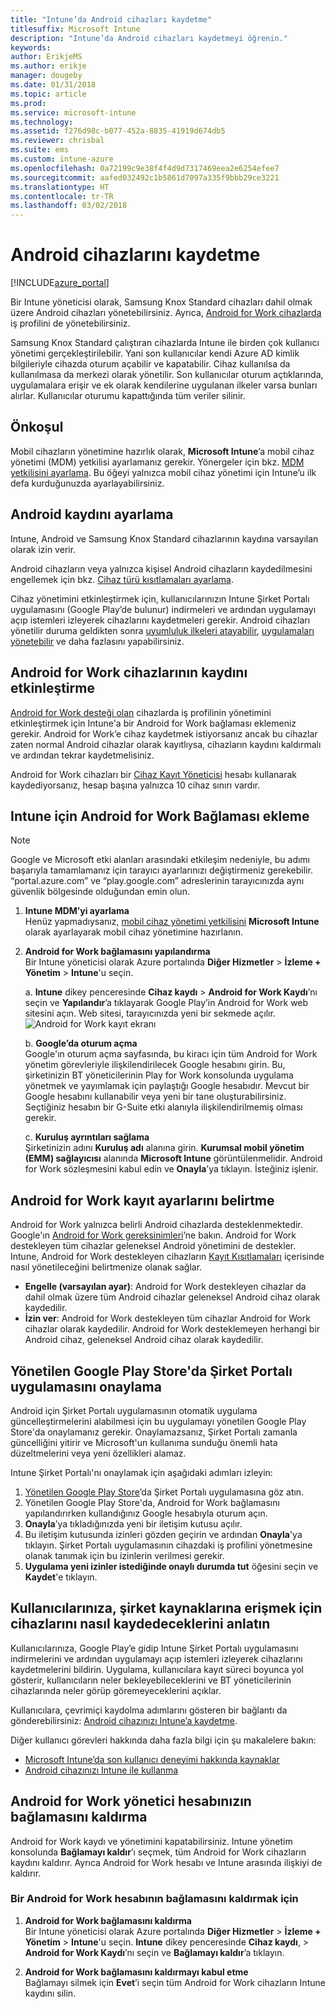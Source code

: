 ```yaml
---
title: "Intune’da Android cihazları kaydetme"
titlesuffix: Microsoft Intune
description: "Intune’da Android cihazları kaydetmeyi öğrenin."
keywords: 
author: ErikjeMS
ms.author: erikje
manager: dougeby
ms.date: 01/31/2018
ms.topic: article
ms.prod: 
ms.service: microsoft-intune
ms.technology: 
ms.assetid: f276d98c-b077-452a-8835-41919d674db5
ms.reviewer: chrisbal
ms.suite: ems
ms.custom: intune-azure
ms.openlocfilehash: 0a72199c9e38f4f4d9d7317469eea2e6254efee7
ms.sourcegitcommit: aafed032492c1b5861d7097a335f9bbb29ce3221
ms.translationtype: HT
ms.contentlocale: tr-TR
ms.lasthandoff: 03/02/2018
---
```

# <a name="enroll-android-devices"></a>Android cihazlarını kaydetme

[!INCLUDE[azure_portal](./includes/azure_portal.md)]

Bir Intune yöneticisi olarak, Samsung Knox Standard cihazları dahil olmak üzere Android cihazları yönetebilirsiniz. Ayrıca, [Android for Work cihazlarda](#enable-enrollment-of-android-for-work-devices) iş profilini de yönetebilirsiniz.

Samsung Knox Standard çalıştıran cihazlarda Intune ile birden çok kullanıcı yönetimi gerçekleştirilebilir. Yani son kullanıcılar kendi Azure AD kimlik bilgileriyle cihazda oturum açabilir ve kapatabilir. Cihaz kullanılsa da kullanılmasa da merkezi olarak yönetilir. Son kullanıcılar oturum açtıklarında, uygulamalara erişir ve ek olarak kendilerine uygulanan ilkeler varsa bunları alırlar. Kullanıcılar oturumu kapattığında tüm veriler silinir.

## <a name="prerequisite"></a>Önkoşul

Mobil cihazların yönetimine hazırlık olarak, **Microsoft Intune**’a mobil cihaz yönetimi (MDM) yetkilisi ayarlamanız gerekir. Yönergeler için bkz. [MDM yetkilisini ayarlama](mdm-authority-set.md). Bu öğeyi yalnızca mobil cihaz yönetimi için Intune’u ilk defa kurduğunuzda ayarlayabilirsiniz.

## <a name="set-up-android-enrollment"></a>Android kaydını ayarlama

Intune, Android ve Samsung Knox Standard cihazlarının kaydına varsayılan olarak izin verir.

Android cihazların veya yalnızca kişisel Android cihazların kaydedilmesini engellemek için bkz. [Cihaz türü kısıtlamaları ayarlama](enrollment-restrictions-set.md).

Cihaz yönetimini etkinleştirmek için, kullanıcılarınızın Intune Şirket Portalı uygulamasını (Google Play’de bulunur) indirmeleri ve ardından uygulamayı açıp istemleri izleyerek cihazlarını kaydetmeleri gerekir. Android cihazları yönetilir duruma geldikten sonra [uyumluluk ilkeleri atayabilir](compliance-policy-create-android.md), [uygulamaları yönetebilir](app-management.md) ve daha fazlasını yapabilirsiniz.

## <a name="enable-enrollment-of-android-for-work-devices"></a>Android for Work cihazlarının kaydını etkinleştirme

[Android for Work desteği olan](https://support.google.com/work/android/answer/6174145?hl=en&ref_topic=6151012) cihazlarda iş profilinin yönetimini etkinleştirmek için Intune'a bir Android for Work bağlaması eklemeniz gerekir. Android for Work’e cihaz kaydetmek istiyorsanız ancak bu cihazlar zaten normal Android cihazlar olarak kayıtlıysa, cihazların kaydını kaldırmalı ve ardından tekrar kaydetmelisiniz.

Android for Work cihazları bir [Cihaz Kayıt Yöneticisi](device-enrollment-manager-enroll.md) hesabı kullanarak kaydediyorsanız, hesap başına yalnızca 10 cihaz sınırı vardır.

## <a name="add-android-for-work-binding-for-intune"></a>Intune için Android for Work Bağlaması ekleme

> [!NOTE]
> Google ve Microsoft etki alanları arasındaki etkileşim nedeniyle, bu adımı başarıyla tamamlamanız için tarayıcı ayarlarınızı değiştirmeniz gerekebilir.  “portal.azure.com” ve “play.google.com” adreslerinin tarayıcınızda aynı güvenlik bölgesinde olduğundan emin olun.

1. **Intune MDM’yi ayarlama**<br>
Henüz yapmadıysanız, [mobil cihaz yönetimi yetkilisini](mdm-authority-set.md) **Microsoft Intune** olarak ayarlayarak mobil cihaz yönetimine hazırlanın.
2. **Android for Work bağlamasını yapılandırma**<br>
    Bir Intune yöneticisi olarak Azure portalında **Diğer Hizmetler** > **İzleme + Yönetim** > **Intune**'u seçin.

   a. **Intune** dikey penceresinde **Cihaz kaydı** > **Android for Work Kaydı**’nı seçin ve **Yapılandır**’a tıklayarak Google Play’in Android for Work web sitesini açın. Web sitesi, tarayıcınızda yeni bir sekmede açılır.
   ![Android for Work kayıt ekranı](./media/android-work-bind.png)

   b. **Google’da oturum açma**<br>
   Google'ın oturum açma sayfasında, bu kiracı için tüm Android for Work yönetim görevleriyle ilişkilendirilecek Google hesabını girin. Bu, şirketinizin BT yöneticilerinin Play for Work konsolunda uygulama yönetmek ve yayımlamak için paylaştığı Google hesabıdır. Mevcut bir Google hesabını kullanabilir veya yeni bir tane oluşturabilirsiniz.  Seçtiğiniz hesabın bir G-Suite etki alanıyla ilişkilendirilmemiş olması gerekir.

   c. **Kuruluş ayrıntıları sağlama**<br>
   Şirketinizin adını **Kuruluş adı** alanına girin. **Kurumsal mobil yönetim (EMM) sağlayıcısı** alanında **Microsoft Intune** görüntülenmelidir. Android for Work sözleşmesini kabul edin ve **Onayla**’ya tıklayın. İsteğiniz işlenir.

## <a name="specify-android-for-work-enrollment-settings"></a>Android for Work kayıt ayarlarını belirtme
Android for Work yalnızca belirli Android cihazlarda desteklenmektedir. Google'ın [Android for Work gereksinimleri](https://support.google.com/work/android/answer/6174145?hl=en&ref_topic=6151012%20style=%22target=new_window%22)’ne bakın. Android for Work destekleyen tüm cihazlar geleneksel Android yönetimini de destekler. Intune, Android for Work destekleyen cihazların [Kayıt Kısıtlamaları](enrollment-restrictions-set.md) içerisinde nasıl yönetileceğini belirtmenize olanak sağlar.

- **Engelle (varsayılan ayar)**: Android for Work destekleyen cihazlar da dahil olmak üzere tüm Android cihazlar geleneksel Android cihaz olarak kaydedilir.
- **İzin ver**: Android for Work destekleyen tüm cihazlar Android for Work cihazlar olarak kaydedilir. Android for Work desteklemeyen herhangi bir Android cihaz, geleneksel Android cihaz olarak kaydedilir.

## <a name="approve-the-company-portal-app-in-the-managed-google-play-store"></a>Yönetilen Google Play Store'da Şirket Portalı uygulamasını onaylama
Android için Şirket Portalı uygulamasının otomatik uygulama güncelleştirmelerini alabilmesi için bu uygulamayı yönetilen Google Play Store'da onaylamanız gerekir. Onaylamazsanız, Şirket Portalı zamanla güncelliğini yitirir ve Microsoft'un kullanıma sunduğu önemli hata düzeltmelerini veya yeni özellikleri alamaz.

Intune Şirket Portalı'nı onaylamak için aşağıdaki adımları izleyin:

1.  [Yönetilen Google Play Store](https://play.google.com/work/apps/details?id=com.microsoft.windowsintune.companyportal)’da Şirket Portalı uygulamasına göz atın.
2.  Yönetilen Google Play Store'da, Android for Work bağlamasını yapılandırırken kullandığınız Google hesabıyla oturum açın.
3.  **Onayla**’ya tıkladığınızda yeni bir iletişim kutusu açılır.
4.  Bu iletişim kutusunda izinleri gözden geçirin ve ardından **Onayla**'ya tıklayın. Şirket Portalı uygulamasının cihazdaki iş profilini yönetmesine olanak tanımak için bu izinlerin verilmesi gerekir.
5.  **Uygulama yeni izinler istediğinde onaylı durumda tut** öğesini seçin ve **Kaydet**'e tıklayın.

<!--  ## Next steps for Android for Work
After configuring the Android for Work binding and settings, you can do the following:
- [Deploy Android for Work apps](android-for-work-apps.md)
- [Add Android for Work configuration policies](android-for-work-policy-settings-in-microsoft-intune.md)  -->

## <a name="tell-your-users-how-to-enroll-their-devices-to-access-company-resources"></a>Kullanıcılarınıza, şirket kaynaklarına erişmek için cihazlarını nasıl kaydedeceklerini anlatın

Kullanıcılarınıza, Google Play’e gidip Intune Şirket Portalı uygulamasını indirmelerini ve ardından uygulamayı açıp istemleri izleyerek cihazlarını kaydetmelerini bildirin. Uygulama, kullanıcılara kayıt süreci boyunca yol gösterir, kullanıcıların neler bekleyebileceklerini ve BT yöneticilerinin cihazlarında neler görüp göremeyeceklerini açıklar.

Kullanıcılara, çevrimiçi kaydolma adımlarını gösteren bir bağlantı da gönderebilirsiniz: [Android cihazınızı Intune’a kaydetme](https://docs.microsoft.com/intune-user-help/enroll-your-device-in-intune-android).

Diğer kullanıcı görevleri hakkında daha fazla bilgi için şu makalelere bakın:

- [Microsoft Intune’da son kullanıcı deneyimi hakkında kaynaklar](end-user-educate.md)
- [Android cihazınızı Intune ile kullanma](https://docs.microsoft.com/intune-user-help/using-your-android-device-with-intune)

## <a name="unbind-your-android-for-work-administrative-account"></a>Android for Work yönetici hesabınızın bağlamasını kaldırma

Android for Work kaydı ve yönetimini kapatabilirsiniz. Intune yönetim konsolunda **Bağlamayı kaldır**’ı seçmek, tüm Android for Work cihazların kaydını kaldırır. Ayrıca Android for Work hesabı ve Intune arasında ilişkiyi de kaldırır.

### <a name="to-unbind-an-android-for-work-account"></a>Bir Android for Work hesabının bağlamasını kaldırmak için

1. **Android for Work bağlamasını kaldırma**<br>
    Bir Intune yöneticisi olarak Azure portalında **Diğer Hizmetler** > **İzleme + Yönetim** > **Intune**'u seçin.  **Intune** dikey penceresinde **Cihaz kaydı**, > **Android for Work Kaydı**’nı seçin ve **Bağlamayı kaldır**’a tıklayın.

2. **Android for Work bağlamasını kaldırmayı kabul etme**<br>
  Bağlamayı silmek için **Evet**’i seçin tüm Android for Work cihazların Intune kaydını silin.
